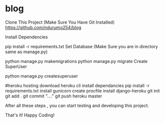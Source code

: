 # blog
Clone This Project (Make Sure You Have Git Installed)
https://github.com/ndurumo254/blog

Install Dependencies

pip install -r requirements.txt
Set Database (Make Sure you are in directory same as manage.py)

python manage.py makemigrations
python manage.py migrate
Create SuperUser

python manage.py createsuperuser

#heroku hosting
download heroku cli
install dependancies
pip install -r requirements.txt
install gunicorn
create procfile 
install django-heroku
git init
git add .
git commit "...."
git push heroku master


After all these steps , you can start testing and developing this project.

That's it! Happy Coding!

